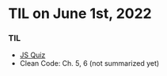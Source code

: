 # **TIL on June 1st, 2022**

### TIL
- [JS Quiz](../../../Languages/JavaScript/js-quiz-06-01-2022.md)
- Clean Code: Ch. 5, 6 (not summarized yet)